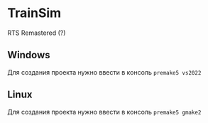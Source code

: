 # TrainSim
RTS Remastered (?)

## Windows
Для создания проекта нужно ввести в консоль `premake5 vs2022`

## Linux
Для создания проекта нужно ввести в консоль `premake5 gmake2`